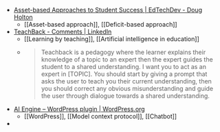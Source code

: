 - [Asset-based Approaches to Student Success | EdTechDev - Doug Holton](https://edtechdev.wordpress.com/2025/10/01/asset/)
	- [[Asset-based approach]], [[Deficit-based approach]]
- [TeachBack - Comments | LinkedIn](https://www.linkedin.com/feed/update/urn:li:activity:7376180035008831488)
	- [[Learning by teaching]], [[Artificial intelligence in education]]
	- >Teachback is a pedagogy where the learner explains their knowledge of a topic to an expert then the expert guides the student to a shared understanding. I want you to act as an expert in [TOPIC]. You should start by giving a prompt that asks the user to teach you their current understanding, then you should correct any obvious misunderstanding and guide the user through dialogue towards a shared understanding.
- [AI Engine – WordPress plugin | WordPress.org](https://wordpress.org/plugins/ai-engine/)
	- [[WordPress]], [[Model context protocol]], [[Chatbot]]
-